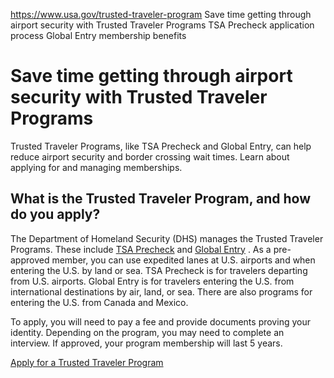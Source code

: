 

https://www.usa.gov/trusted-traveler-program
Save time getting through airport security with Trusted Traveler Programs
TSA Precheck application process
Global Entry membership benefits

Save time getting through airport security with Trusted Traveler Programs
=========================================================================

Trusted Traveler Programs, like TSA Precheck and Global Entry, can help reduce airport security and border crossing wait times. Learn about applying for and managing memberships.

**What is the Trusted Traveler Program, and how do you apply?**
---------------------------------------------------------------

The Department of Homeland Security (DHS) manages the Trusted Traveler Programs. These include
[TSA Precheck](https://www.tsa.gov/precheck)
and
[Global Entry](https://www.cbp.gov/travel/trusted-traveler-programs/global-entry)
. As a pre-approved member, you can use expedited lanes at U.S. airports and when entering the U.S. by land or sea. TSA Precheck is for travelers departing from U.S. airports. Global Entry is for travelers entering the U.S. from international destinations by air, land, or sea. There are also programs for entering the U.S. from Canada and Mexico.

To apply, you will need to pay a fee and provide documents proving your identity. Depending on the program, you may need to complete an interview. If approved, your program membership will last 5 years.

[Apply for a Trusted Traveler Program](https://ttp.dhs.gov/)
